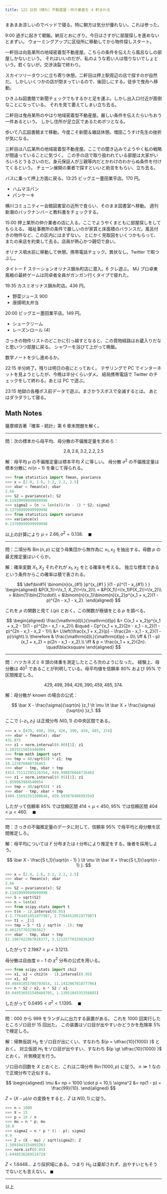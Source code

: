 ```yaml
---
title: 122 日目（晴れ）不動産屋・仲介業者を 4 軒まわる
---
```


まあまあ涼しいのでベッドで寝る。特に朝方は気分が優れない。これは参った。

9:00 過ぎに起きて朝飯。納豆とおにぎり。今日はさすがに部屋探しを進めないとまずい。
ウォーミングアップに区役所に移動してから物件探しスタート。

一軒目は向島某所の地域密着型不動産屋。こちらの条件を伝えたら風呂なしの部屋しかないという。
それはいいのだが、私のような若い人は借りないでしょという。若くないが。交渉決裂で終わり。

スカイツリータウンに立ち寄り休憩。二軒目は押上駅周辺の店で探すのが自然だ。
しかしいくつかの店が閉まっているので、後回しにする。徒歩で曳舟へ移動。

ひきふね図書館で新聞チェックでもするかと足を運ぶ。しかし出入口付近が面倒なことになっている。
それを見て萎えてしまい立ち去る。

二軒目は曳舟某所のやはり地域密着型不動産屋。厳しい条件を伝えたらいちおう一件あるという。
しかし住所が足立区であるためボツとなる。

歩いて八広図書館まで移動。今度こそ新聞＆雑誌休憩。増田こうすけ先生の挫折が気になる。

三軒目は八広某所の地域密着型不動産屋。ここでの聞き込みでようやく私の戦略が間違っていることに気づく。
この手の店で取り扱われている部屋は大家がいろいろとうるさいのだ。身元保証人が三親等内だとかわけのわからぬ条件を付けてくるという。
チェーン展開の業者で探すといいと助言をもらい、立ち去る。

バスに乗って押上方面に戻る。13:25 ビッグエー墨田業平店。170 円。

* ハムマヨパン
* パンケーキ

横川コミュニティー会館図書室の近所で食らい、そのまま図書室へ移動。
週刊新潮のバックナンバーと教科書をチェックする。

15:00 押上某所の仲介業者の店に入る。ここでようやくまともに部屋探しをしてもらえる。
福祉事務所の条件で厳しいのが家賃と床面積のバランスだ。風呂付きの物件など、この区内にはまずない。
とにかく見取図をいくつかもらって、またの来店を約束して去る。店員が熱心かつ親切で良い。

オリナス噴水前に移動して休憩。携帯電話チェック。異状なし。Twitter で暇つぶし。

タイトー F ステーションオリナス錦糸町店に潜入。6 クレ遊ぶ。
MJ プロ卓東風戦の最終ゲームは同卓者全員がガンガン行くタイプで疲れた。

19:35 カスミオリナス錦糸町店。436 円。

* 野菜ジュース 900
* 唐揚明太弁当

20:00 ビッグエー墨田業平店。149 円。

* シュークリーム
* レーズンロール (4)

さっきの物件リストのどこかに引っ越すとなると、この買物経路はお蔵入りだなと思いつつ部屋に戻る。
シャワーを浴びて上がって晩飯。

数学ノートを少し進めるか。

22:15 半分終了。残りは明日の夜にとっておく。
テザリングで PC でインターネットを見ようとしたが、今晩は半分くらいダメ。
結局携帯電話で Twitter のチェックをして終わる。あとは PC で遊ぶ。

23:15 地獄の各種ボス前データで遊ぶ。まさかラスボスで全滅するとは。
あとはダラダラして寝る。

## Math Notes

薩摩順吉著『確率・統計』第 6 章末問題を解く。

----

問：次の標本から母平均、母分散の不偏推定量を求めろ：

$$
2.8, 2.6, 3.2, 2.2, 2.5
$$

解：母平均 $\mu$ の不偏推定量は標本平均 $\bar X$ に等しい。
母分散 $\sigma^2$ の不偏推定量は標本分散に ${n/(n - 1)}$ を乗じて得られる。

```python
>>> from statistics import fmean, pvariance
>>> x = [2.8, 2.6, 3.2, 2.2, 2.5]
>>> xbar = fmean(x); xbar
2.66
>>> S2 = pvariance(x); S2
0.11039999999999998
>>> sigma2 = (n := len(x))/(n - 1) * S2; sigma2
0.13799999999999998
>>> from statistics import variance
>>> variance(x)
0.13799999999999998
```

以上の計算により ${\mu = 2.66, \sigma^2 = 0.138.} \quad\blacksquare$

----

問：二項分布 $\operatorname{Bin}(n, p)$ に従う母集団から無作為に
$x_1, x_2$ を抽出する。母数 $p$ の最尤推定量はいくらか。

解：確率変数 $X_1, X_2$ それぞれが $x_1, x_2$ をとる確率を考える。
独立な標本であるという条件からこの確率は積で表される。

$$
\def\bin#1{ \binom{n}{x_{#1} }p^{x_{#1 } }(1 - p)^{1 - x_{#1} } }
\begin{aligned}
  &P(X_1\!=\!x_1, X_2\!=\!x_2)\\
= &P(X_1\!=\!x_1)P(X_2\!=\!x_2)\\
= &\bin{1}\bin{2}\cdot\\
= &\binom{n}{x_1}\binom{n}{x_2}p^{x_1 + x_2}(1 - p)^{2n - x_1 - x_2}.
\end{aligned}
$$

これを $p$ の関数と見て $L(p)$ とおく。この関数が極値をとる $p$ を調べる。

$$
\begin{aligned}
\frac{\mathrm{d}L}{\mathrm{d}p}
&= C(x_1 + x_2)p^{x_1 + x_2 - 1}(1 - p)^{2n - x_1 - x_2}\\
&\quad - Cp^{x_1 + x_2}(2n - x_1 - x_2)(1 - p)^{2n - x_1 - x_2 - 1}\\
&= L\left(\frac{x_1 + x_2}{p} - \frac{2n - x_1 - x_2}{1 - p}\right).\\
\therefore & \frac{\mathrm{d}L}{\mathrm{d}p} = 0\\
\iff & (1 - p)(x_1 + x_2) = p(2n - x_1 - x_2).\\
\iff & p = \frac{x_1 + x_2}{2n}.
\quad\blacksquare
\end{aligned}
$$

----

問：ハツカネズミ $8$ 頭の体重を測定したところ次のようになった。
経験上、母分散は $40^2$ であることが判明している。母平均値を信頼率
$80\%$ および $95\%$ で区間推定しろ。

$$
429, 498, 394, 426, 390, 459, 485, 374.
$$

解：母分散が known の場合の公式：

$$
\bar X - \frac{\sigma}{\sqrt{n} }z_1 \lt \mu \lt \bar X + \frac{\sigma}{\sqrt{n} }z_1.
$$

ここで ${(-z_1, z_1)}$ は正規分布 $N(0, 1)$ の中央区間である。

```python
>>> x = [429, 498, 394, 426, 390, 459, 485, 374]
>>> xbar = fmean(x); xbar
431.875
>>> z1 = norm.interval(0.80)[1]; z1
1.2815515655446004
>>> from math import sqrt
>>> tmp = 40/sqrt(8) * z1; tmp
18.123876048736463
>>> xbar - tmp, xbar + tmp
(413.75112395126354, 449.99887604873646)
>>> z1 = norm.interval(0.95)[1]; z1
1.959963984540054
>>> tmp = 40/sqrt(8) * z1
>>> xbar - tmp, xbar + tmp
(404.15692351300646, 459.59307648699354)
```

したがって信頼率 $85\%$ では信頼区間 ${414 \lt \mu \lt 450,}$
$95\%$ では信頼区間 ${404 \lt \mu \lt 460.}\quad\blacksquare$

----

問：さっきの不偏推定量のデータに対して、信頼率 $95\%$ で母平均と母分散を区間推定しろ。

解：母平均については $F$ 分布または $t$ 分布により推定をする。後者を採用しよう。

$$
\bar X - \frac{S t_1}{\sqrt{n - 1} } \lt \mu \lt \bar X + \frac{S t_1}{\sqrt{n - 1} }.
$$

```python
>>> x = [2.8, 2.6, 3.2, 2.2, 2.5]
>>> xbar = fmean(x); xbar
2.66
>>> S2 = pvariance(x); S2
0.11039999999999998
>>> S = sqrt(S2)
>>> n = len(x)
>>> from scipy.stats import t
>>> t(n - 1).interval(0.95)
(-2.7764451051977987, 2.7764451051977987)
>>> t1 = _[1]
>>> tmp = S * t1 / sqrt(n - 1); tmp
0.4612577032983623
>>> xbar - tmp, xbar + tmp
(2.1987422967016377, 3.1212577032983626)
```

したがって ${2.1987 \lt \mu \lt 3.1213.}$

母分散は自由度 $n - 1$ の $\chi^2$ 分布の公式を用いる。

```python
>>> from scipy.stats import chi2
>>> x1, x2 = chi2(n - 1).interval(0.95)
>>> x1, x2
(0.48441855708793014, 11.143286781877796)
>>> n * S2 / x2, n * S2 / x1
(0.049536551540404705, 1.1395104335356885)
```

したがって ${0.0495 \lt \sigma^2 \lt 1.1395.}\quad\blacksquare$

----

問：$000$ から $999$ をランダムに出力する装置がある。
これを $1000$ 回実行したところゾロ目が $15$ 回出た。
この装置はゾロ目が出やすいかどうかを危険率 $5\%$ で検定しろ。

解：帰無仮説 $H_0$ をゾロ目が出にくい、すなわち ${p = \dfrac{10}{1000} }$ とおく。
対立仮説 $H_1$ をゾロ目が出やすい、すなわち ${p \gt \dfrac{10}{1000} }$ とおく。
片側検定を行う。

ゾロ目の回数を $X$ とおくと、これは二項分布 $\operatorname{Bin}(1000, p)$ に従う。
$n \gg 1$ なので正規分布で近似する。

$$
\begin{aligned}
\mu &= np = 1000 \cdot p = 10,\\
\sigma^2 &= np(1 - p) = \frac{99}{10}.
\end{aligned}
$$

$Z = (X - \mu)/\sigma$ の変換をすると、$Z$ は $N(0, 1)$ に従う。

```python
>>> n = 1000
>>> X = 15
>>> p = 10 / n
>>> mu = n * p; mu
10.0
>>> sigma2 = n * p * (1 - p); sigma2
9.9
>>> Z = (X - mu) / sqrt(sigma2); Z
1.5891043154093203
>>> norm.isf(0.05)
1.6448536269514729
```

${Z \lt 1.6448...}$ より採択域にある。つまり $H_0$ は棄却されず、出やすいともそうでないとも言えない。
$\blacksquare$

----

以上
